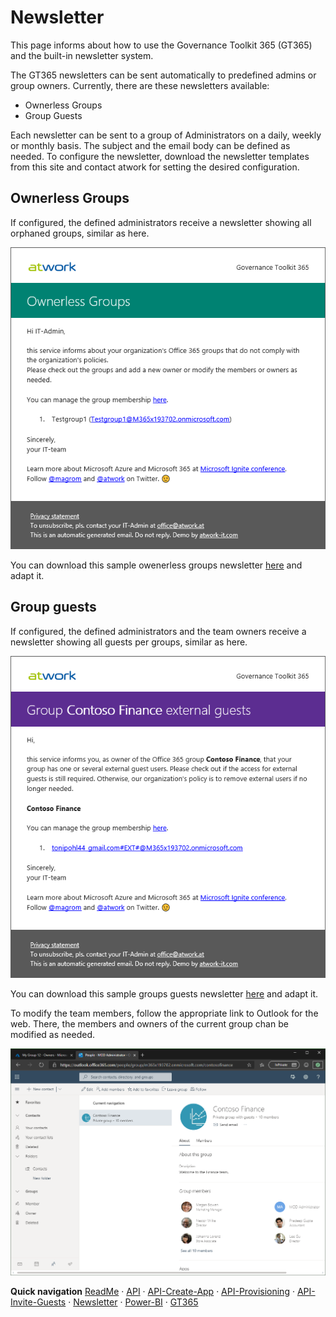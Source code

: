 # Newsletter

This page informs about how to use the Governance Toolkit 365 (GT365) and the built-in newsletter system.

The GT365 newsletters can be sent automatically to predefined admins or group owners. Currently, there are these newsletters available:

- Ownerless Groups
- Group Guests

Each newsletter can be sent to a group of Administrators on a daily, weekly or monthly basis. The subject and the email body can be defined as needed. To configure the newsletter, download the newsletter templates from this site and contact atwork for setting the desired configuration.

## Ownerless Groups

If configured, the defined administrators receive a newsletter showing all orphaned groups, similar as here.

[![link](./images/newsletter-1.png)](./images/newsletter-1.png "Click to enlarge")

You can download this sample owenerless groups newsletter [here](./newsletter/OwnerlessGroups.html) and adapt it.

## Group guests

If configured, the defined administrators and the team owners receive a newsletter showing all guests per groups, similar as here.

[![link](./images/newsletter-2.png)](./images/newsletter-2.png "Click to enlarge")

You can download this sample groups guests newsletter [here](./newsletter/GroupGuests.html) and adapt it.

To modify the team members, follow the appropriate link to Outlook for the web. There, the members and owners of the current group chan be modified as needed.

[![link](./images/newsletter-3.png)](./images/newsletter-3.png "Click to enlarge")

**Quick navigation**
[ReadMe](./readme.md) &middot; [API](./API.md) &middot; [API-Create-App](./API-create-app.md) &middot; [API-Provisioning](./API-provisioning.md) &middot; [API-Invite-Guests](./API-invite-guest.md) &middot; [Newsletter](./newsletter.md) &middot; [Power-BI](./power-bi.md) &middot; [GT365](https://governancetoolkit365.com/)
